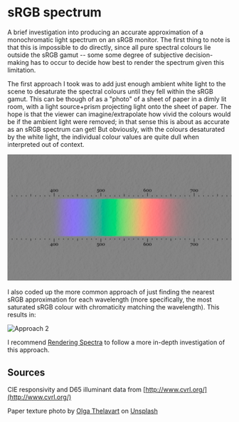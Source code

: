 # sRGB spectrum
A brief investigation into producing an accurate approximation of a monochromatic light spectrum on an sRGB monitor.  The first thing to note is that this is impossible to do directly, since all pure spectral colours lie outside the sRGB gamut -- some some degree of subjective decision-making has to occur to decide how best to render the spectrum given this limitation.

The first approach I took was to add just enough ambient white light to the scene to desaturate the spectral colours until they fell within the sRGB gamut. This can be though of as a "photo" of a sheet of paper in a dimly lit room, with a light source+prism projecting light onto the sheet of paper. The hope is that the viewer can imagine/extrapolate how vivid the colours would be if the ambient light were removed; in that sense this is about as accurate as an sRGB spectrum can get! But obviously, with the colours desaturated by the white light, the individual colour values are quite dull when interpreted out of context.

![Approach 1](/out1.png)

I also coded up the more common approach of just finding the nearest sRGB approximation for each wavelength (more specifically, the most saturated sRGB colour with chromaticity matching the wavelength). This results in:

![Approach 2](/out2.png)

I recommend [Rendering Spectra](https://aty.sdsu.edu/explain/optics/rendering.html) to follow a more in-depth investigation of this approach.

## Sources

CIE responsivity and D65 illuminant data from [http://www.cvrl.org/](http://www.cvrl.org/)

Paper texture photo by <a href="https://unsplash.com/@olga_o?utm_source=unsplash&utm_medium=referral&utm_content=creditCopyText">Olga Thelavart</a> on <a href="https://unsplash.com/?utm_source=unsplash&utm_medium=referral&utm_content=creditCopyText">Unsplash</a>
  
